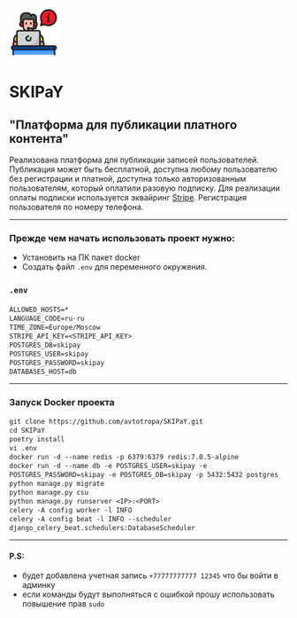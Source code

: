 # <img src="img/SKIPaY.png" width="89"/> 
# SKIPaY

## "Платформа для публикации платного контента"


Реализована платформа для публикации записей пользователей. Публикация может быть бесплатной, доступна любому пользователю без регистрации и платной, доступна только авторизованным пользователям, который оплатили разовую подписку. Для реализации оплаты подписки используется эквайринг [Stripe](https://stripe.com/docs/api). Регистрация пользователя по номеру телефона.

***
### Прежде чем начать использовать проект нужно:
* Установить на ПК пакет docker
* Создать файл `.env` для переменного окружения.

### `.env`
    ALLOWED_HOSTS=*
    LANGUAGE_CODE=ru-ru
    TIME_ZONE=Europe/Moscow
    STRIPE_API_KEY=<STRIPE_API_KEY>
    POSTGRES_DB=skipay
    POSTGRES_USER=skipay
    POSTGRES_PASSWORD=skipay
    DATABASES_HOST=db

***
### Запуск Docker проекта
    git clone https://github.com/avtotropa/SKIPaY.git
    cd SKIPaY
    poetry install
    vi .env
    docker run -d --name redis -p 6379:6379 redis:7.0.5-alpine
    docker run -d --name db -e POSTGRES_USER=skipay -e POSTGRES_PASSWORD=skipay -e POSTGRES_DB=skipay -p 5432:5432 postgres
    python manage.py migrate
    python manage.py csu     
    python manage.py runserver <IP>:<PORT>
    celery -A config worker -l INFO
    celery -A config beat -l INFO --scheduler django_celery_beat.schedulers:DatabaseScheduler

***
#### P.S:
* будет добавлена учетная запись `+77777777777 12345` что бы войти в админку
* если команды будут выполняться с ошибкой прошу использовать повышение прав `sudo`
